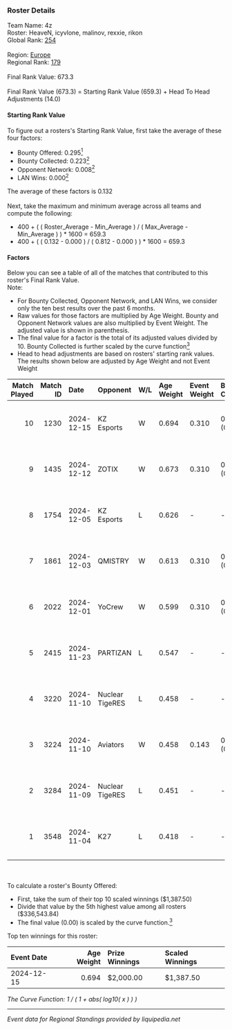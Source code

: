 ### Roster Details<br />
Team Name: 4z<br />
Roster: HeaveN, icyvlone, malinov, rexxie, rikon<br />
Global Rank: [254](../../standings_global_2025_03_01.md)<br />
<br />
Region: [Europe]( ../../standings_europe_2025_03_01.md)<br />
Regional Rank: [179]( ../../standings_europe_2025_03_01.md)<br />
<br />
Final Rank Value:  673.3<br />
<br />
Final Rank Value (673.3) = Starting Rank Value (659.3) + Head To Head Adjustments (14.0)<br />

#### Starting Rank Value<br />
To figure out a rosters's Starting Rank Value, first take the average of these four factors:<br />
- Bounty Offered: 0.295[<sup>1</sup>](#table2)
- Bounty Collected: 0.223[<sup>2</sup>](#table1)
- Opponent Network: 0.008[<sup>2</sup>](#table1)
- LAN Wins: 0.000[<sup>2</sup>](#table1)

The average of these factors is 0.132<br />
<br />
Next, take the maximum and minimum average across all teams and compute the following:<br />
- 400 + ( ( Roster_Average - Min_Average ) / ( Max_Average - Min_Average ) ) * 1600 = 659.3
- 400 + ( ( 0.132 - 0.000 ) / ( 0.812 - 0.000 ) ) * 1600 = 659.3


#### Factors<br />
Below you can see a table of all of the matches that contributed to this roster's Final Rank Value.<br />
Note:<br />

- For Bounty Collected, Opponent Network, and LAN Wins, we consider only the ten best results over the past 6 months.
- Raw values for those factors are multiplied by Age Weight. Bounty and Opponent Network values are also multiplied by Event Weight. The adjusted value is shown in parenthesis.
- The final value for a factor is the total of its adjusted values divided by 10. Bounty Collected is further scaled by the curve function[<sup>3</sup>](#curveFunction)
- Head to head adjustments are based on rosters' starting rank values. The results shown below are adjusted by Age Weight and not Event Weight
<span id="table1"></span><br />


| Match Played | Match ID | Date       | Opponent        | W/L | Age Weight | Event Weight | Bounty Collected | Opponent Network | LAN Wins  | H2H Adj. | Roster                                   |
| -: | -: | :- | :- | :- | :- | :- | :- | :- | :- | -: | :- |
|           10 |     1230 | 2024-12-15 | KZ Esports      | W   | 0.694      | 0.310        | 0.013 (0.003)    | 0.176 (0.038)    | 0 (0.000) |    14.20 | HeaveN, icyvlone, malinov, rexxie, rikon |
|            9 |     1435 | 2024-12-12 | ZOTIX           | W   | 0.673      | 0.310        | 0.001 (0.000)    | 0.163 (0.034)    | 0 (0.000) |    10.62 | HeaveN, icyvlone, malinov, rexxie, rikon |
|            8 |     1754 | 2024-12-05 | KZ Esports      | L   | 0.626      | -            | -                | -                | -         |    -6.63 | HeaveN, icyvlone, malinov, rexxie, rikon |
|            7 |     1861 | 2024-12-03 | QMISTRY         | W   | 0.613      | 0.310        | 0.001 (0.000)    | 0.000 (0.000)    | 0 (0.000) |     6.20 | HeaveN, icyvlone, malinov, rexxie, rikon |
|            6 |     2022 | 2024-12-01 | YoCrew          | W   | 0.599      | 0.310        | 0.001 (0.000)    | 0.032 (0.006)    | 0 (0.000) |     6.21 | HeaveN, icyvlone, malinov, rexxie, rikon |
|            5 |     2415 | 2024-11-23 | PARTIZAN        | L   | 0.547      | -            | -                | -                | -         |    -9.12 | fate, icyvlone, malinov, rexxie, rikon   |
|            4 |     3220 | 2024-11-10 | Nuclear TigeRES | L   | 0.458      | -            | -                | -                | -         |    -3.73 | fate, HeaveN, icyvlone, rexxie, rikon    |
|            3 |     3224 | 2024-11-10 | Aviators        | W   | 0.458      | 0.143        | 0.000 (0.000)    | 0.000 (0.000)    | 0 (0.000) |     2.80 | fate, HeaveN, icyvlone, rexxie, rikon    |
|            2 |     3284 | 2024-11-09 | Nuclear TigeRES | L   | 0.451      | -            | -                | -                | -         |    -3.70 | fate, HeaveN, icyvlone, rexxie, rikon    |
|            1 |     3548 | 2024-11-04 | K27             | L   | 0.418      | -            | -                | -                | -         |    -2.88 | fate, HeaveN, icyvlone, rexxie, rikon    |

<br />
<span id="table2"></span><br />
To calculate a roster's Bounty Offered:<br />

- First, take the sum of their top 10 scaled winnings ($1,387.50)
- Divide that value by the 5th highest value among all rosters ($336,543.84)
- The final value (0.00) is scaled by the curve function.[<sup>3</sup>](#curveFunction)

Top ten winnings for this roster:<br />

| Event Date | Age Weight | Prize Winnings | Scaled Winnings |
| :- | -: | :- | :- |
| 2024-12-15 |      0.694 | $2,000.00      | $1,387.50       |


<span id="curveFunction"></span>_The Curve Function: 1 / ( 1 + abs( log10( x ) ) )_<br />

---
_Event data for Regional Standings provided by liquipedia.net_<br />
